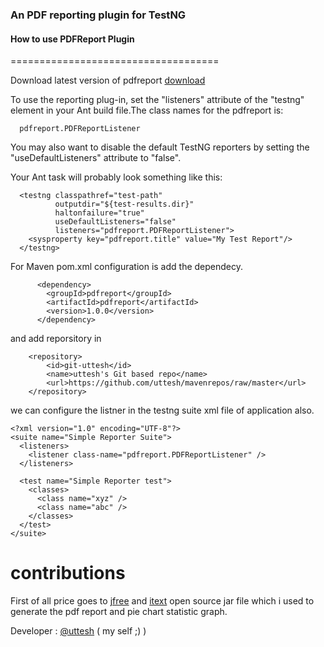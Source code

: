 <h3>An PDF reporting plugin for TestNG </h3>



<h4>How to use PDFReport Plugin</h4>
====================================

Download latest version of pdfreport <a href="https://github.com/uttesh/mavenrepos/raw/master/pdfreport/pdfreport/1.0.0/pdfreport-1.0.0.jar">download</a>

To use the reporting plug-in, set the "listeners" attribute of the "testng"
element in your Ant build file.The class names for the pdfreport is:

```
  pdfreport.PDFReportListener
```

You may also want to disable the default TestNG reporters by setting the
"useDefaultListeners" attribute to "false".

Your Ant task will probably look something like this:

```
  <testng classpathref="test-path"
          outputdir="${test-results.dir}"
          haltonfailure="true"
          useDefaultListeners="false"
          listeners="pdfreport.PDFReportListener">
    <sysproperty key="pdfreport.title" value="My Test Report"/>
  </testng>
 ``` 

For Maven pom.xml configuration is add the dependecy.
  
          <dependency>
            <groupId>pdfreport</groupId>
            <artifactId>pdfreport</artifactId>
            <version>1.0.0</version>
          </dependency>
          
and add reporsitory in <repositories>

        <repository>
            <id>git-uttesh</id>
            <name>uttesh's Git based repo</name>
            <url>https://github.com/uttesh/mavenrepos/raw/master</url>
        </repository>

we can configure the listner in the testng suite xml file of application also.

```
<?xml version="1.0" encoding="UTF-8"?>
<suite name="Simple Reporter Suite">
  <listeners>
    <listener class-name="pdfreport.PDFReportListener" />
  </listeners>

  <test name="Simple Reporter test">
    <classes>
      <class name="xyz" />
      <class name="abc" />
    </classes>
  </test>
</suite>
```

contributions
=============

First of all price goes to <a href="http://www.jfree.org/jfreechart/">jfree</a> and <a href="http://itextpdf.com/">itext</a> open source jar file which i used to generate the pdf report and pie chart statistic graph.

Developer : [@uttesh](https://twitter.com/uttesh) ( my self ;) )


